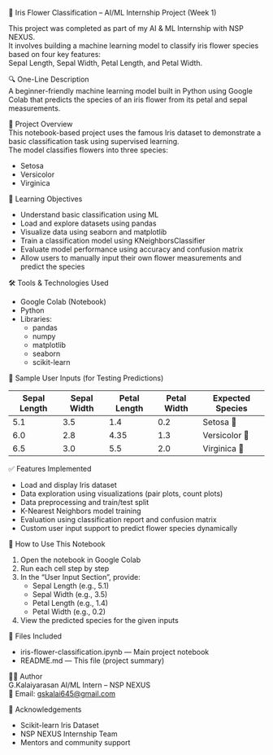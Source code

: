 🌼 Iris Flower Classification – AI/ML Internship Project (Week 1)

This project was completed as part of my AI & ML Internship with NSP NEXUS.  
It involves building a machine learning model to classify iris flower species based on four key features:  
Sepal Length, Sepal Width, Petal Length, and Petal Width.

🔍 One-Line Description  
A beginner-friendly machine learning model built in Python using Google Colab that predicts the species of an iris flower from its petal and sepal measurements.

📌 Project Overview  
This notebook-based project uses the famous Iris dataset to demonstrate a basic classification task using supervised learning.  
The model classifies flowers into three species:

- Setosa  
- Versicolor  
- Virginica

🎯 Learning Objectives  
- Understand basic classification using ML  
- Load and explore datasets using pandas  
- Visualize data using seaborn and matplotlib  
- Train a classification model using KNeighborsClassifier  
- Evaluate model performance using accuracy and confusion matrix  
- Allow users to manually input their own flower measurements and predict the species

🛠️ Tools & Technologies Used  
- Google Colab (Notebook)  
- Python  
- Libraries:  
  - pandas  
  - numpy  
  - matplotlib  
  - seaborn  
  - scikit-learn  

🧪 Sample User Inputs (for Testing Predictions)

| Sepal Length | Sepal Width | Petal Length | Petal Width | Expected Species |
|--------------|-------------|--------------|-------------|------------------|
| 5.1          | 3.5         | 1.4          | 0.2         | Setosa 🌸         |
| 6.0          | 2.8         | 4.35         | 1.3         | Versicolor 🌿     |
| 6.5          | 3.0         | 5.5          | 2.0         | Virginica 🌺      |

✅ Features Implemented  
- Load and display Iris dataset  
- Data exploration using visualizations (pair plots, count plots)  
- Data preprocessing and train/test split  
- K-Nearest Neighbors model training  
- Evaluation using classification report and confusion matrix  
- Custom user input support to predict flower species dynamically

📎 How to Use This Notebook  
1. Open the notebook in Google Colab  
2. Run each cell step by step  
3. In the “User Input Section”, provide:
   - Sepal Length (e.g., 5.1)  
   - Sepal Width (e.g., 3.5)  
   - Petal Length (e.g., 1.4)  
   - Petal Width (e.g., 0.2)  
4. View the predicted species for the given inputs

📁 Files Included  
- iris-flower-classification.ipynb — Main project notebook  
- README.md — This file (project summary)

🙋‍♂️ Author  
G.Kalaiyarasan
AI/ML Intern – NSP NEXUS  
📧 Email: gskalai645@gmail.com

🙌 Acknowledgements  
- Scikit-learn Iris Dataset  
- NSP NEXUS Internship Team  
- Mentors and community support

